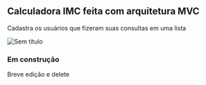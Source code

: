 ## Calculadora IMC feita com arquitetura MVC


Cadastra os usuários que fizeram suas consultas em uma lista

![Sem título](https://user-images.githubusercontent.com/60492975/183348531-b017e174-a08c-4eae-be0e-2e6971620775.png)


### Em construção 
Breve edição e delete
